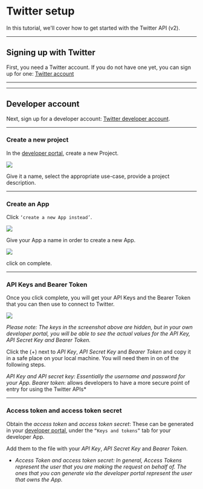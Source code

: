 # Twitter setup

In this tutorial, we'll cover how to get started with the Twitter API (v2).

---

## Signing up with Twitter

First, you need a Twitter account. If you do not have one yet, you can sign up for one: [Twitter account](https://help.twitter.com/en/using-twitter/create-twitter-account)


---

---

## Developer account


Next, sign up for a developer account: [Twitter developer account](https://developer.twitter.com/en/portal/petition/essential/basic-info). 


---


### Create a new project

In the [developer portal](https://developer.twitter.com/en/portal/dashboard), create a new Project.


![](https://cdn.cms-twdigitalassets.com/content/dam/developer-twitter/docs/new-project.png.twimg.1920.png)


Give it a name, select the appropriate use-case, provide a project description. 

---

### Create an App


Click `‘create a new App instead’`.

![](https://cdn.cms-twdigitalassets.com/content/dam/developer-twitter/docs/add-your-app-project.png.twimg.1920.png)


Give your App a name in order to create a new App.


![](https://cdn.cms-twdigitalassets.com/content/dam/developer-twitter/docs/last-step-name-your-app.png.twimg.1920.png)

click on complete.


---

### API Keys and Bearer Token

Once you click complete, you will get your API Keys and the Bearer Token that you can then use to connect to Twitter.


![](https://cdn.cms-twdigitalassets.com/content/dam/developer-twitter/docs/here-are-your-keys.png.twimg.1920.png)

*Please note: The keys in the screenshot above are hidden, but in your own developer portal, you will be able to see the actual values for the API Key, API Secret Key and Bearer Token.*

Click the (+) next to *API Key*, *API Secret Key* and *Bearer Token* and copy it in a safe place on your local machine. You will need them in on of the following steps. 


*API Key and API secret key: Essentially the username and password for your App.* *Bearer token*: allows developers to have a more secure point of entry for using the Twitter APIs*


---

### Access token and access token secret

Obtain the *access token* and *access token secret*: These can be generated in your [developer portal](https://developer.twitter.com/en/portal/projects-and-apps), under the `“Keys and tokens”` tab for your developer App.

Add them to the file with your *API Key*, *API Secret Key* and *Bearer Token*.


- *Access Token and access token secret: In general, Access Tokens represent the user that you are making the request on behalf of. The ones that you can generate via the developer portal represent the user that owns the App.* 